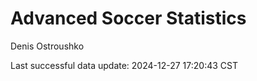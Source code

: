 # Advanced Soccer Statistics
Denis Ostroushko

<!-- gfm -->

Last successful data update: 2024-12-27 17:20:43 CST
